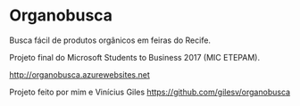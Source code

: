 # Organobusca
Busca fácil de produtos orgânicos em feiras do Recife.

Projeto final do Microsoft Students to Business 2017 (MIC ETEPAM).

http://organobusca.azurewebsites.net

Projeto feito por mim e Vinícius Giles https://github.com/gilesv/organobusca
